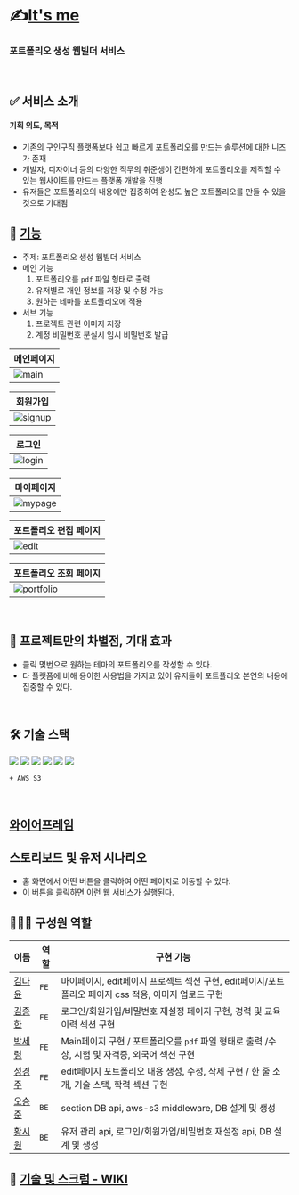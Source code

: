 # ✍[It's me]()
### 포트폴리오 생성 웹빌더 서비스

<br>

## :white_check_mark: 서비스 소개


#### 기획 의도, 목적

- 기존의 구인구직 플랫폼보다 쉽고 빠르게 포트폴리오를 만드는 솔루션에 대한 니즈가 존재
- 개발자, 디자이너 등의 다양한 직무의 취준생이 간편하게 포트폴리오를 제작할 수 있는 웹사이트를 만드는 플랫폼 개발을 진행
- 유저들은 포트폴리오의 내용에만 집중하여 완성도 높은 포트폴리오를 만들 수 있을 것으로 기대됨

## 🚗 [기능](https://kdt-gitlab.elice.io/sw_track/class_02_seoul/web_project_2/team10/portfolio-manager/-/wikis/feature)
- 주제: 포트폴리오 생성 웹빌더 서비스 <br>
- 메인 기능
  1. 포트폴리오를 `pdf` 파일 형태로 출력
  2. 유저별로 개인 정보를 저장 및 수정 가능
  3. 원하는 테마를 포트폴리오에 적용
- 서브 기능
  1. 프로젝트 관련 이미지 저장
  2. 계정 비밀번호 분실시 임시 비밀번호 발급

|메인페이지|
|--|
|![main](/uploads/fc807939cb2b01601c4e4ea806a89dcb/main.png)|

|회원가입|
|--|
|![signup](/uploads/6efb297550ad42d6c9230d974696ae1a/signup.png)|


|로그인|
|--|
|![login](/uploads/8c59940333f64186867f4fe41f96979f/login.png)|



|마이페이지|
|--|
|![mypage](/uploads/a32ad9af84c832595053fe665f4219ee/mypage.png)|


|포트폴리오 편집 페이지|
|--|
|![edit](/uploads/21ad7696ea93a2589cd8106035edcf50/edit.png)|

|포트폴리오 조회 페이지|
|--|
|![portfolio](/uploads/1c002e8aaed0a73c1ebdaafc05c1b043/portfolio.png)|
<br>

## 🚗  프로젝트만의 차별점, 기대 효과
- 클릭 몇번으로 원하는 테마의 포트폴리오를 작성할 수 있다.
- 타 플랫폼에 비해 용이한 사용법을 가지고 있어 유저들이 포트폴리오 본연의 내용에 집중할 수 있다.
<br>

## 🛠️ 기술 스택

<p>
    <img src="https://img.shields.io/badge/React-v18.0.0-blue?logo=Reac"/>
    <img src="https://img.shields.io/badge/node.js-v16.13.0-green?logo=Node.js"/>
    <img src="https://img.shields.io/badge/eslint-%5E8.14.0-yellow?logo=eslint"/>
    <img src="https://img.shields.io/badge/mysql-v2.18.1-%234479A1?logo=Mysql">
  <img src="https://img.shields.io/badge/Nodemon-v2.0.15-76D04B?logo=Nodemon"/>
  <img src="https://img.shields.io/badge/Express-v2.0.15-000000?logo=Express"/>
</p>

`+ AWS S3`

<br>


## [와이어프레임](https://www.figma.com/file/eAAo0mHJzeVxdQinTSGbHJ/2차프로젝트-10팀?node-id=0%3A1)
  
## 스토리보드 및 유저 시나리오
  - 홈 화면에서 어떤 버튼을 클릭하여 어떤 페이지로 이동할 수 있다.
  - 이 버튼을 클릭하면 이런 웹 서비스가 실행된다.

## 👨‍👩‍👧‍ 구성원 역할

| 이름   | 역할       | 구현 기능                                                               |
| ------ | ---------- | ----------------------------------------------------------------------- |
| [김다윤](https://github.com/many-yun) | `FE` | 마이페이지, edit페이지 프로젝트 섹션 구현, edit페이지/포트폴리오 페이지 css 적용, 이미지 업로드 구현 |
| [김종한](https://github.com/longlive-jonghan) | `FE` | 로그인/회원가입/비밀번호 재설정 페이지 구현, 경력 및 교육이력 섹션 구현 |
| [박세령](https://github.com/ssryoung) | `FE` | Main페이지 구현 / 포트폴리오를 `pdf` 파일 형태로 출력 /수상, 시험 및 자격증, 외국어 섹션 구현 |
| [성경주](https://github.com/seongkj) | `FE` | edit페이지 포트폴리오 내용 생성, 수정, 삭제 구현 / 한 줄 소개, 기술 스택, 학력 섹션 구현  |
| [오승준](https://github.com/tmdwns1521) | `BE` | section DB api, aws-s3 middleware, DB 설계 및 생성 |
| [황시원](https://github.com/cone26) | `BE` | 유저 관리 api, 로그인/회원가입/비밀번호 재설정 api, DB 설계 및 생성 |






## 📌 [기술 및 스크럼 - WIKI](https://kdt-gitlab.elice.io/sw_track/class_02_seoul/web_project_2/team10/portfolio-manager/-/wikis/home)

<br>



